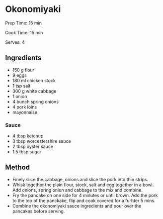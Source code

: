 # Okonomiyaki

Prep Time: 15 min

Cook Time: 15 min

Serves: 4
## Ingredients
* 150 g flour
* 9 eggs
* 180 ml chicken stock
* 1 tsp salt
* 300 g white cabbage
* 1 onion
* 4 bunch spring onions
* 4 pork loins
* mayonnaise

### Sauce
* 4 tbsp ketchup
* 3 tbsp worcestershire sauce
* 2 tbsp oyster sauce
* 1.5 tbsp sugar


## Method
* Finely slice the cabbage, onions and slice the pork into thin strips.
* Whisk together the plain flour, stock, salt and egg together in a bowl. Add onions, spring onion and cabbage to the mix and combine.
* Fry the pancake on one side for 4 minutes or until brown. Add the pork to the top of the panckake, flip and cook covered for a furhter 5 mins.
* Combine the okonomiyaki sauce ingredients and pour over the pancakes before serving.

